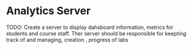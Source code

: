 # Analytics Server

TODO: Create a server to display dahsboard information, metrics for students and course staff. Ther server should be responsible for keepting track of and managing, creation , progress of labs
